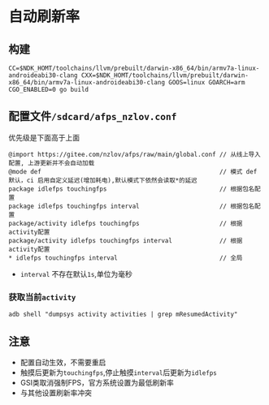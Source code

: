 # 自动刷新率
 
## 构建
```
CC=$NDK_HOMT/toolchains/llvm/prebuilt/darwin-x86_64/bin/armv7a-linux-androideabi30-clang CXX=$NDK_HOMT/toolchains/llvm/prebuilt/darwin-x86_64/bin/armv7a-linux-androideabi30-clang GOOS=linux GOARCH=arm CGO_ENABLED=0 go build
```

## 配置文件`/sdcard/afps_nzlov.conf`

优先级是下面高于上面

```
@import https://gitee.com/nzlov/afps/raw/main/global.conf // 从线上导入配置, 上游更新并不会自动加载
@mode def                                                 // 模式 def 默认，ci 启用自定义延迟(增加耗电),默认模式下依然会读取*的延迟 
package idlefps touchingfps                               // 根据包名配置
package idlefps touchingfps interval                      // 根据包名配置
package/activity idlefps touchingfps                      // 根据activity配置
package/activity idlefps touchingfps interval             // 根据activity配置
* idlefps touchingfps interval                            // 全局
```

* `interval` 不存在默认`1s`,单位为毫秒

### 获取当前`activity`
```
adb shell "dumpsys activity activities | grep mResumedActivity"
```

## 注意
* 配置自动生效，不需要重启
* 触摸后更新为`touchingfps`,停止触摸`interval`后更新为`idlefps`
* GSI类取消强制FPS，官方系统设置为最低刷新率
* 与其他设置刷新率冲突
